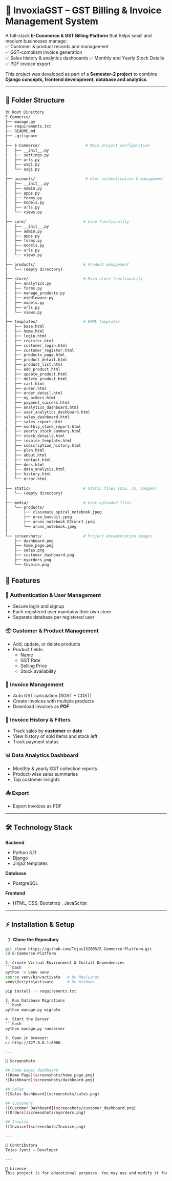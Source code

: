 # 🧾 InvoxiaGST – GST Billing & Invoice Management System  

A full-stack **E-Commerce & GST Billing Platform** that helps small and medium businesses manage:  
✅ Customer & product records and management  
✅ GST-compliant invoice generation  
✅ Sales history & analytics dashboards 
✅ Monthly and Yearly Stock Details 
✅ PDF invoice export 

This project was developed as part of a **Semester-2 project** to combine **Django concepts, frontend development, database and analytics**.  

---
## 📁 Folder Structure
```bash
🏗️ Root Directory
E-Commerce/
├── manage.py
├── requirements.txt
├── README.md
├── .gitignore
│
├── E-Commerce/                    # Main project configuration
│   ├── __init__.py
│   ├── settings.py
│   ├── urls.py
│   ├── wsgi.py
│   └── asgi.py
│
├── accounts/                      # User authentication & management
│   ├── __init__.py
│   ├── admin.py
│   ├── apps.py
│   ├── forms.py
│   ├── models.py
│   ├── urls.py
│   └── views.py
│
├── core/                         # Core functionality
│   ├── __init__.py
│   ├── admin.py
│   ├── apps.py
│   ├── forms.py
│   ├── models.py
│   ├── urls.py
│   └── views.py
│
├── products/                     # Product management
│   └── (empty directory)
│
├── store/                        # Main store functionality
│   ├── analytics.py
│   ├── forms.py
│   ├── manage_products.py
│   ├── middleware.py
│   ├── models.py
│   ├── urls.py
│   └── views.py
│
├── templates/                    # HTML templates
│   ├── base.html
│   ├── home.html
│   ├── login.html
│   ├── register.html
│   ├── customer_login.html
│   ├── customer_register.html
│   ├── products_page.html
│   ├── product_detail.html
│   ├── product_list.html
│   ├── add_product.html
│   ├── update_product.html
│   ├── delete_product.html
│   ├── cart.html
│   ├── order.html
│   ├── order_detail.html
│   ├── my_orders.html
│   ├── payment_success.html
│   ├── analytics_dashboard.html
│   ├── user_analytics_dashboard.html
│   ├── sales_dashboard.html
│   ├── sales_report.html
│   ├── monthly_stock_report.html
│   ├── yearly_stock_summary.html
│   ├── stock_details.html
│   ├── invoice_template.html
│   ├── subscription_history.html
│   ├── plan.html
│   ├── about.html
│   ├── contact.html
│   ├── docs.html
│   ├── data_analysis.html
│   ├── history.html
│   └── error.html
│
├── static/                       # Static files (CSS, JS, images)
│   └── (empty directory)
│
├── media/                        # User-uploaded files
│   └── products/
│       ├── classmate_spiral_notebook.jpeg
│       ├── oreo_buscuit.jpeg
│       ├── aruns_notebook_D2rwnrJ.jpeg
│       └── aruns_notebook.jpeg
│
└── screenshots/                  # Project documentation images
    ├── dashboard.png
    ├── home_page.png
    ├── sales.png
    ├── customer_dashboard.png
    ├── myorders.png
    └── Invoice.png
```

## 🚀 Features  

### 🔐 Authentication & User Management  
- Secure login and signup  
- Each registered user maintains their own store  
- Separate database per registered user  

### 📦 Customer & Product Management  
- Add, update, or delete products  
- Product fields:  
  - Name  
  - GST Rate  
  - Selling Price  
  - Stock availability  

### 🧾 Invoice Management  
- Auto GST calculation (SGST + CGST)  
- Create invoices with multiple products  
- Download invoices as **PDF**  

### 📜 Invoice History & Filters  
- Track sales by **customer** or **date**  
- View history of sold items and stock left  
- Track payment status  

### 📊 Data Analytics Dashboard  
- Monthly & yearly GST collection reports  
- Product-wise sales summaries  
- Top customer insights  

### 📤 Export  
- Export invoices as PDF  

---

## 🛠️ Technology Stack  

**Backend**  
- Python 3.11  
- Django 
- Jinja2 templates  

**Database**
- PostgreSQL

**Frontend**  
- HTML, CSS, Bootstrap , JavaScript 
 

---

## ⚡ Installation & Setup  

1. **Clone the Repository**  
```bash
git clone https://github.com/Tejas132005/E-Commerce-Platform.git
cd E-Commerce-Platform

2. Create Virtual Environment & Install Dependencies
```bash
python -m venv venv
source venv/bin/activate   # On Mac/Linux
venv\Scripts\activate      # On Windows

pip install -r requirements.txt

3. Run Database Migrations
```bash
python manage.py migrate

4. Start the Server
```bash
python manage.py runserver

5. Open in browser:
👉 http://127.0.0.1:8000

---

📸 Screenshots

## home page/ dashboard
![Home Page](screenshots/home_page.png)  
![Dashboard](screenshots/dashboard.png)

## Sales
![Sales Dashboard](screenshots/sales.png)

## Customers 
![Customer Dashboard](screenshots/customer_dashboard.png)
![Orders](screenshots/myorders.png)

## Invoice 
![Invoice](screenshots/Invoice.png)

---

👥 Contributors
Tejas Jyoti – Developer

---

📜 License
This project is for educational purposes. You may use and modify it for learning.
